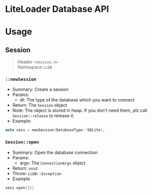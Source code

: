 # LiteLoader Database API

# Usage

## Session

> Header `<Session.h>`  
> Namespace `LLDB`

### `::newSession`

- Summary: Create a session  
- Params: 
  - dt: The type of the database which you want to connect
- Return: The `Session` object
- Note: The object is stored in heap. If you don't need them, plz call `Session::release` to release it.
- Example:
```cpp
auto sess = newSession(DatabaseType::SQLite);
```

### `Session::open`
- Summary: Open the database connection
- Params:
  - args: The `ConnectionArgs` object
- Return: `void`
- Throw: `LLDB::Exception`
- Example
```cpp
sess.open({})
```